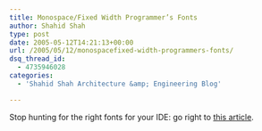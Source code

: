 ```yaml
---
title: Monospace/Fixed Width Programmer’s Fonts
author: Shahid Shah
type: post
date: 2005-05-12T14:21:13+00:00
url: /2005/05/12/monospacefixed-width-programmers-fonts/
dsq_thread_id:
  - 4735946028
categories:
  - 'Shahid Shah Architecture &amp; Engineering Blog'

---
```

Stop hunting for the right fonts for your IDE: go right to [this article][1].

 [1]: http://www.lowing.org/fonts/